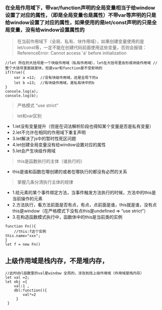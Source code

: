 ### 在全局作用域下，带var/function声明的全局变量相当于给window设置了对应的属性，（即是全局变量也是属性）不带var等声明的只是给window设置了对应的属性，如果使用的是let/const声明的只是全局变量，没有给window设置属性的
> 在当前作用域下（全局、私有、块作用域），如果创建变量使用的是let/const等，一定不能在创建代码前面使用这些变量，否则会报错：ReferenceError: Cannot access 'a' before initialization
```
//let 所在的大括号是一个块级作用域（私有作用域），let在大括号里会形成块级作用域 //整个大括号里面就是块，但是var和function是不受影响的
if(true){
    var a =12;  //没有块级作用域，还是全局下的a
    let b =13;  //有块级作用域，是私有块中的b
}
console.log(a);
console.log(b);
```
> 严格模式 “use strict”

> let和var区别
- 1.let没有变量提升（但是在词法解析阶段也得知某个变量是否是私有变量）
- 2.let不允许在相同的作用域下重复声明
- 3.let解决了js中的暂时性死区问题
- 4.let创建全局变量没有给window设置对应的属性
- 5.let会产生块级作用域

> this是函数执行的主体（谁执行的）
- this是谁和函数在哪创建的或者在哪执行的都没有必然的关系

> 掌握几条分清执行主体的规律
-  1.给元素的某个事件绑定方法，当事件触发方法执行的时候，方法中的this是当前操作的元素
- 2.方法执行，看方法前面是否有点，有点，点前面是谁，this就是谁，没有点this是window（在严格模式下没有点this是undefined => “use strict”）
- 3.在构造函数模式执行中，函数体中的this是当前类的实例
```
function Fn(){
    //this:f这个实例
this.name="xxx";
}
let f = new Fn()
```
## 上级作用域是栈内存，不是堆内存，
```
//此时dbl函数里的val是window 全局的，涉及到找上级作用域（作用域是栈内存）
let val =2;
let obj ={ 
    val:1 ,
    dbl:function(){
        val*=2
     }
 }
```
